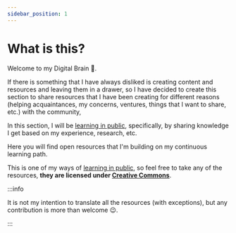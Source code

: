 ```yaml
---
sidebar_position: 1
---
```


# What is this?

Welcome to my Digital Brain 🧠.

If there is something that I have always disliked is creating content and resources and leaving them in a drawer, so I have decided to create this section to share resources that I have been creating for different reasons (helping acquaintances, my concerns, ventures, things that I want to share, etc.) with the community,

In this section, I will be [learning in public](https://www.swyx.io/learn-in-public), specifically, by sharing knowledge I get based on my experience, research, etc.

Here you will find open resources that I'm building on my continuous learning path.

This is one of my ways of [learning in public](https://gist.github.com/sw-yx/70d3ab5e9b18ff2ebdddcf45cd74ca47), so feel free to take any of the resources, **they are licensed under [Creative Commons](http://creativecommons.org/licenses/by/4.0/)**.

:::info

It is not my intention to translate all the resources (with exceptions), but any contribution is more than welcome 😉.

:::